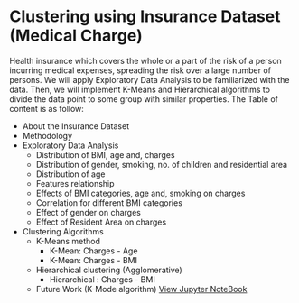 # Clustering using Insurance Dataset (Medical Charge) 
Health insurance which covers the whole or a part of the risk of a person incurring medical expenses, spreading the risk over a large number of persons. We will apply Exploratory Data Analysis to be familiarized with the data. Then, we will implement K-Means and Hierarchical algorithms to divide the data point to some group with similar properties. The Table of content is as follow:
+ About the Insurance Dataset
+ Methodology
+ Exploratory Data Analysis
  * Distribution of BMI, age and, charges
  * Distribution of gender, smoking, no. of children and residential area
  * Distribution of age
  * Features relationship
  * Effects of BMI categories, age and, smoking on charges
  * Correlation for different BMI categories
  * Effect of gender on charges
  * Effect of Resident Area on charges
+ Clustering Algorithms
  * K-Means method
    * K-Mean: Charges - Age
    * K-Mean: Charges - BMI
  * Hierarchical clustering (Agglomerative)
    * Hierarchical : Charges - BMI
  * Future Work (K-Mode algorithm)
  [View Jupyter NoteBook](https://github.com/MOAMSA/Medical-Cost-Clustering/blob/master/Clustering.ipynb)
